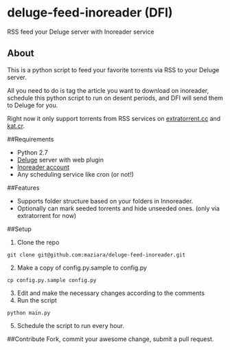 # deluge-feed-inoreader (DFI)
RSS feed your Deluge server with Inoreader service

## About
This is a python script to feed your favorite torrents via RSS to your Deluge server.

All you need to do is tag the article you want to download on inoreader, schedule this python script to run on desent periods, and DFI will send them to Deluge for you.

Right now it only support torrents from RSS services on [extratorrent.cc](http://extratorrent.cc) and [kat.cr](http://kat.cr).

##Requirements
- Python 2.7
- [Deluge](http://deluge-torrent.org/) server with web plugin
- [Inoreader account](http://www.inoreader.com)
- Any scheduling service like cron (or not!)

##Features
- Supports folder structure based on your folders in Innoreader.
- Optionally can mark seeded torrents and hide unseeded ones. (only via extratorrent for now)

##Setup
1. Clone the repo
```shell
git clone git@github.com:maziara/deluge-feed-inoreader.git
```
2. Make a copy of config.py.sample to config.py
```shell
cp config.py.sample config.py
```
3. Edit and make the necessary changes according to the comments
4. Run the script
```shell
python main.py
```
5. Schedule the script to run every hour.

##Contribute
Fork, commit your awesome change, submit a pull request.
